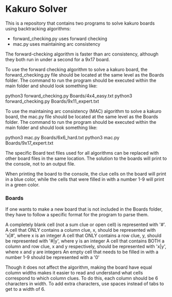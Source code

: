 # Kakuro Solver

This is a repository that contains two programs to solve kakuro boards using backtracking algorithms: 
- forward_checking.py uses forward checking
- mac.py uses maintaining arc consistency

The forward-checking algorithm is faster than arc consistency, although they both run in under a second
for a 9x17 board. 

To use the forward checking algorithm to solve a kakuro board, the forward_checking.py file should be located 
at the same level as the Boards folder. The command to run the program should be executed within the main folder
and should look something like:

python3 forward_checking.py Boards/4x4_easy.txt
python3 forward_checking.py Boards/9x11_expert.txt

To use the maintaining arc consistency (MAC) algorithm to solve a kakuro board, the mac.py file should be located 
at the same level as the Boards folder. The command to run the program should be executed within the main folder
and should look something like:

python3 mac.py Boards/6x6_hard.txt
python3 mac.py Boards/9x17_expert.txt

The specific Board text files used for all algorithms can be replaced with other board files in the same location. 
The solution to the boards will print to the console, not to an output file. 

When printing the board to the console, the clue cells on the board will print in a blue color, 
while the cells that were filled in with a number 1-9 will print in a green color. 

### Boards

If one wants to make a new board that is not included in the Boards folder, they have to follow a specific format
for the program to parse them. 

A completely blank cell (not a sum clue or open cell) is represented with '#'. 
A cell that ONLY contains a column clue, x, should be represented with 'x|#', where x is an integer
A cell that ONLY contains a row clue, y, should be represented with '#|y', where y is an integer
A cell that contains BOTH a column and row clue, x and y respectively, should be represented with 'x|y', where x and y
are integers
An empty cell that needs to be filled in with a number 1-9 should be represented with a '0'

Though it does not affect the algorithm, making the board have equal column widths makes it easier to read and understand
what cells correspond to which column clues. To do this, each column should be 6 characters in width. To add extra 
characters, use spaces instead of tabs to get to a width of 6.
